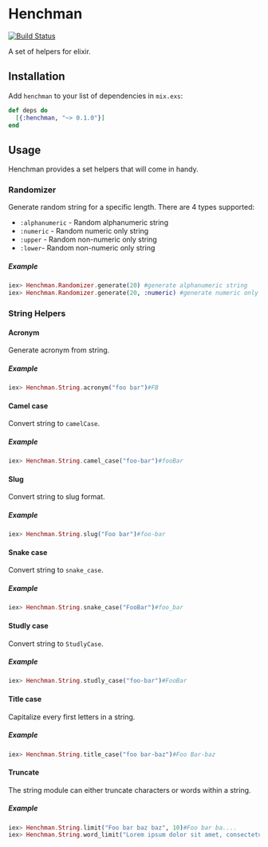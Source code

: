 # Henchman

[![Build Status](https://travis-ci.org/elepunk/henchman.svg?branch=master)](https://travis-ci.org/elepunk/henchman)

A set of helpers for elixir.

## Installation

Add `henchman` to your list of dependencies in `mix.exs`:

```elixir
def deps do
  [{:henchman, "~> 0.1.0"}]
end
```

## Usage

Henchman provides a set helpers that will come in handy.

### Randomizer

Generate random string for a specific length. There are 4 types supported:
* ```:alphanumeric``` - Random alphanumeric string
* ```:numeric``` - Random numeric only string
* ```:upper``` - Random non-numeric only string
* ```:lower```- Random non-numeric only string

##### Example
```elixir
iex> Henchman.Randomizer.generate(20) #generate alphanumeric string
iex> Henchman.Randomizer.generate(20, :numeric) #generate numeric only string
```

### String Helpers

#### Acronym

Generate acronym from string.

##### Example
```elixir
iex> Henchman.String.acronym("foo bar")#FB
```

#### Camel case

Convert string to ```camelCase```.

##### Example
```elixir
iex> Henchman.String.camel_case("foo-bar")#fooBar
```

#### Slug

Convert string to slug format.

##### Example
```elixir
iex> Henchman.String.slug("Foo bar")#foo-bar
```

#### Snake case

Convert string to ```snake_case```.

##### Example
```elixir
iex> Henchman.String.snake_case("FooBar")#foo_bar
```

#### Studly case

Convert string to ```StudlyCase```.

##### Example
```elixir
iex> Henchman.String.studly_case("foo-bar")#FooBar
```

#### Title case

Capitalize every first letters in a string.

##### Example
```elixir
iex> Henchman.String.title_case("foo bar-baz")#Foo Bar-baz
```

#### Truncate

The string module can either truncate characters or words within a string.

##### Example
```elixir
iex> Henchman.String.limit("Foo bar baz baz", 10)#Foo bar ba....
iex> Henchman.String.word_limit("Lorem ipsum dolor sit amet, consectetur adipiscing elit, sed do eiusmod tempor incididunt ut labore et dolore magna aliqua.", 7)#Lorem ipsum dolor sit amet, consectetur adipiscing...
```
